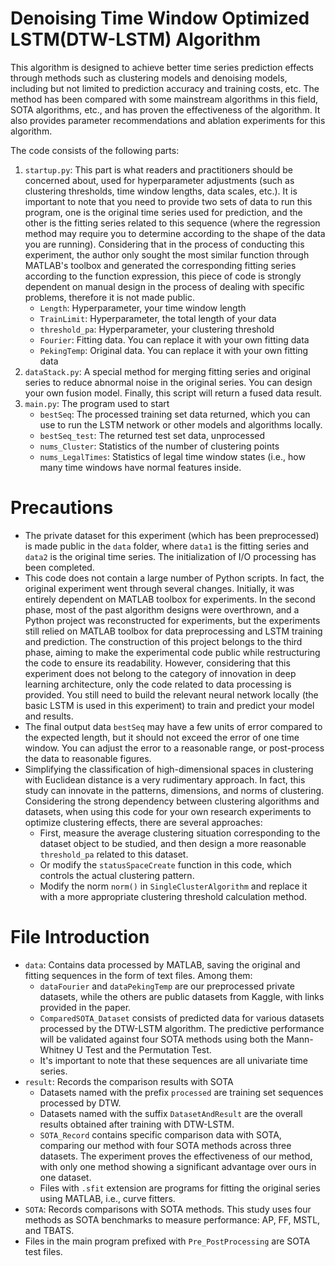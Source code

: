 # Denoising Time Window Optimized  LSTM(DTW-LSTM) Algorithm

This algorithm is designed to achieve better time series prediction effects through methods such as clustering models and denoising models, including but not limited to prediction accuracy and training costs, etc. The method has been compared with some mainstream algorithms in this field, SOTA algorithms, etc., and has proven the effectiveness of the algorithm. It also provides parameter recommendations and ablation experiments for this algorithm.

The code consists of the following parts:

1. `startup.py`: This part is what readers and practitioners should be concerned about, used for hyperparameter adjustments (such as clustering thresholds, time window lengths, data scales, etc.). It is important to note that you need to provide two sets of data to run this program, one is the original time series used for prediction, and the other is the fitting series related to this sequence (where the regression method may require you to determine according to the shape of the data you are running). Considering that in the process of conducting this experiment, the author only sought the most similar function through MATLAB's toolbox and generated the corresponding fitting series according to the function expression, this piece of code is strongly dependent on manual design in the process of dealing with specific problems, therefore it is not made public.
   - `Length`: Hyperparameter, your time window length
   - `TrainLimit`: Hyperparameter, the total length of your data
   - `threshold_pa`: Hyperparameter, your clustering threshold
   - `Fourier`: Fitting data. You can replace it with your own fitting data
   - `PekingTemp`: Original data. You can replace it with your own fitting data
2. `dataStack.py`: A special method for merging fitting series and original series to reduce abnormal noise in the original series. You can design your own fusion model. Finally, this script will return a fused data result.
3. `main.py`: The program used to start
   - `bestSeq`: The processed training set data returned, which you can use to run the LSTM network or other models and algorithms locally.
   - `bestSeq_test`: The returned test set data, unprocessed
   - `nums_Cluster`: Statistics of the number of clustering points
   - `nums_LegalTimes`: Statistics of legal time window states (i.e., how many time windows have normal features inside.

# Precautions

- The private dataset for this experiment (which has been preprocessed) is made public in the `data` folder, where `data1` is the fitting series and `data2` is the original time series. The initialization of I/O processing has been completed.
- This code does not contain a large number of Python scripts. In fact, the original experiment went through several changes. Initially, it was entirely dependent on MATLAB toolbox for experiments. In the second phase, most of the past algorithm designs were overthrown, and a Python project was reconstructed for experiments, but the experiments still relied on MATLAB toolbox for data preprocessing and LSTM training and prediction. The construction of this project belongs to the third phase, aiming to make the experimental code public while restructuring the code to ensure its readability. However, considering that this experiment does not belong to the category of innovation in deep learning architecture, only the code related to data processing is provided. You still need to build the relevant neural network locally (the basic LSTM is used in this experiment) to train and predict your model and results.
- The final output data `bestSeq` may have a few units of error compared to the expected length, but it should not exceed the error of one time window. You can adjust the error to a reasonable range, or post-process the data to reasonable figures.
- Simplifying the classification of high-dimensional spaces in clustering with Euclidean distance is a very rudimentary approach. In fact, this study can innovate in the patterns, dimensions, and norms of clustering. Considering the strong dependency between clustering algorithms and datasets, when using this code for your own research experiments to optimize clustering effects, there are several approaches:
  - First, measure the average clustering situation corresponding to the dataset object to be studied, and then design a more reasonable `threshold_pa` related to this dataset.
  - Or modify the `statusSpaceCreate` function in this code, which controls the actual clustering pattern.
  - Modify the norm `norm()` in `SingleClusterAlgorithm` and replace it with a more appropriate clustering threshold calculation method.


# File Introduction

- `data`: Contains data processed by MATLAB, saving the original and fitting sequences in the form of text files. Among them:
  - `dataFourier` and `dataPekingTemp` are our preprocessed private datasets, while the others are public datasets from Kaggle, with links provided in the paper.
  - `ComparedSOTA_Dataset` consists of predicted data for various datasets processed by the DTW-LSTM algorithm. The predictive performance will be validated against four SOTA methods using both the Mann-Whitney U Test and the Permutation Test.
  - It's important to note that these sequences are all univariate time series.
- `result`: Records the comparison results with SOTA
  - Datasets named with the prefix `processed` are training set sequences processed by DTW.
  - Datasets named with the suffix `DatasetAndResult` are the overall results obtained after training with DTW-LSTM.
  - `SOTA_Record` contains specific comparison data with SOTA, comparing our method with four SOTA methods across three datasets. The experiment proves the effectiveness of our method, with only one method showing a significant advantage over ours in one dataset.
  - Files with `.sfit` extension are programs for fitting the original series using MATLAB, i.e., curve fitters.
- `SOTA`: Records comparisons with SOTA methods. This study uses four methods as SOTA benchmarks to measure performance: AP, FF, MSTL, and TBATS.
- Files in the main program prefixed with `Pre_PostProcessing` are SOTA test files.
